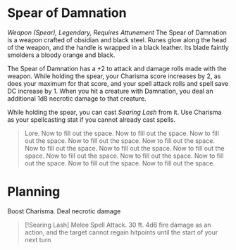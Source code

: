 # Spear of Damnation
*Weapon (Spear), Legendary, Requires Attunement*
The Spear of Damnation is a weapon crafted of obsidian and black steel. Runes glow along the head of the weapon, and the handle is wrapped in a black leather. Its blade faintly smolders a bloody orange and black.

The Spear of Damnation has a +2 to attack and damage rolls made with the weapon. While holding the spear, your Charisma score increases by 2, as does your maximum for that score, and your spell attack rolls and spell save DC increase by 1. When you hit a creature with Damnation, you deal an additional 1d8 necrotic damage to that creature.

While holding the spear, you can cast *Searing Lash* from it. Use Charisma as your spellcasting stat if you cannot already cast spells.

> Lore. Now to fill out the space. Now to fill out the space. Now to fill out the space. Now to fill out the space. Now to fill out the space. Now to fill out the space. Now to fill out the space. Now to fill out the space. Now to fill out the space. Now to fill out the space. Now to fill out the space. Now to fill out the space. Now to fill out the space. 

# Planning
Boost Charisma. Deal necrotic damage

>[!Searing Lash]
>Melee Spell Attack. 30 ft. 4d6 fire damage as an action, and the target cannot regain hitpoints until the start of your next turn
